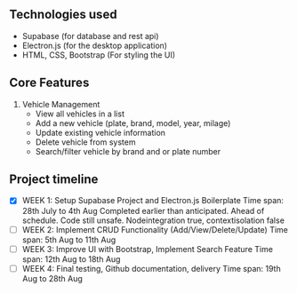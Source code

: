## Technologies used
- Supabase (for database and rest api)
- Electron.js (for the desktop application)
- HTML, CSS, Bootstrap (For styling the UI)

## Core Features
1. Vehicle Management
   - View all vehicles in a list
   - Add a new vehicle (plate, brand, model, year, milage)
   - Update existing vehicle information
   - Delete vehicle from system
   - Search/filter vehicle by brand and or plate number


## Project timeline
- [x] WEEK 1: Setup Supabase Project and Electron.js Boilerplate
      Time span: 28th July to 4th Aug
      Completed earlier than anticipated.
      Ahead of schedule. Code still unsafe.
      Nodeintegration true, contextisolation false
- [ ] WEEK 2: Implement CRUD Functionality (Add/View/Delete/Update)
      Time span: 5th Aug to 11th Aug
- [ ] WEEK 3: Improve UI with Bootstrap, Implement Search Feature
      Time span: 12th Aug to 18th Aug
- [ ] WEEK 4: Final testing, Github documentation, delivery
      Time span: 19th Aug to 28th Aug
